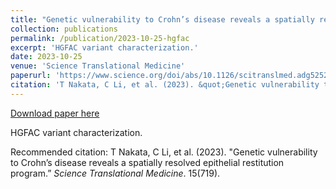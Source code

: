 ```yaml
---
title: "Genetic vulnerability to Crohn’s disease reveals a spatially resolved epithelial restitution program"
collection: publications
permalink: /publication/2023-10-25-hgfac
excerpt: 'HGFAC variant characterization.'
date: 2023-10-25
venue: 'Science Translational Medicine'
paperurl: 'https://www.science.org/doi/abs/10.1126/scitranslmed.adg5252'
citation: 'T Nakata, C Li, et al. (2023). &quot;Genetic vulnerability to Crohn’s disease reveals a spatially resolved epithelial restitution program.” <i>Science Translational Medicine</i>. 15(719).'
---
```


<a href='https://www.science.org/doi/abs/10.1126/scitranslmed.adg5252'>Download paper here</a>

HGFAC variant characterization.

Recommended citation: T Nakata, C Li, et al. (2023). "Genetic vulnerability to Crohn’s disease reveals a spatially resolved epithelial restitution program.” <i>Science Translational Medicine</i>. 15(719).